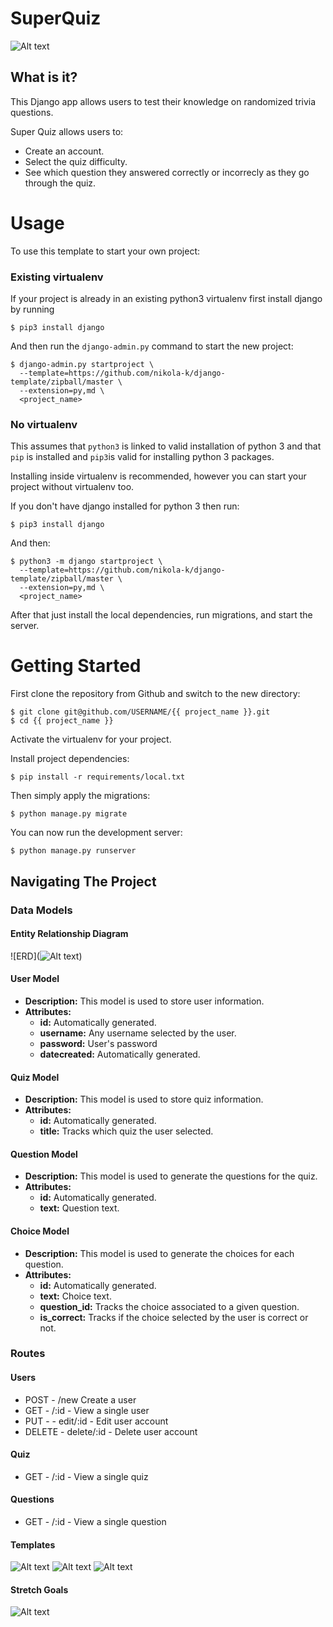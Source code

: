 # SuperQuiz
![Alt text](<Screenshot 2024-02-28 at 8.11.46 PM.png>)

## What is it?

This Django app allows users to test their knowledge on randomized trivia questions.

Super Quiz allows users to:
* Create an account.
* Select the quiz difficulty.
* See which question they answered correctly or incorrecly as they go through the quiz.

# Usage

To use this template to start your own project:

### Existing virtualenv

If your project is already in an existing python3 virtualenv first install django by running

    $ pip3 install django
    
And then run the `django-admin.py` command to start the new project:

    $ django-admin.py startproject \
      --template=https://github.com/nikola-k/django-template/zipball/master \
      --extension=py,md \
      <project_name>

### No virtualenv

This assumes that `python3` is linked to valid installation of python 3 and that `pip` is installed and `pip3`is valid
for installing python 3 packages.

Installing inside virtualenv is recommended, however you can start your project without virtualenv too.

If you don't have django installed for python 3 then run:

    $ pip3 install django
    
And then:

    $ python3 -m django startproject \
      --template=https://github.com/nikola-k/django-template/zipball/master \
      --extension=py,md \
      <project_name>
      
      
After that just install the local dependencies, run migrations, and start the server.


# Getting Started

First clone the repository from Github and switch to the new directory:

    $ git clone git@github.com/USERNAME/{{ project_name }}.git
    $ cd {{ project_name }}
    
Activate the virtualenv for your project.
    
Install project dependencies:

    $ pip install -r requirements/local.txt
    
    
Then simply apply the migrations:

    $ python manage.py migrate
    

You can now run the development server:

    $ python manage.py runserver

## Navigating The Project
### Data Models
#### Entity Relationship Diagram
![ERD](![Alt text](<Screenshot 2024-02-28 at 7.21.02 PM.png>))

#### User Model
- **Description:** This model is used to store user information.
- **Attributes:**
  - **id:** Automatically generated.
  - **username:** Any username selected by the user.
  - **password:** User's password
  - **datecreated:** Automatically generated.
  

#### Quiz Model
- **Description:** This model is used to store quiz information.
- **Attributes:**
  - **id:** Automatically generated.
  - **title:** Tracks which quiz the user selected.


#### Question Model
- **Description:** This model is used to generate the questions for the quiz.
- **Attributes:**
  - **id:** Automatically generated.
  - **text:** Question text.
  

#### Choice Model
- **Description:** This model is used to generate the choices for each question.
- **Attributes:**
  - **id:** Automatically generated.
  - **text:** Choice text.
  - **question_id:** Tracks the choice associated to a given question.
  - **is_correct:** Tracks if the choice selected by the user is correct or not.


### Routes
#### Users
- POST - /new Create a user
- GET - /:id - View a single user
- PUT - - edit/:id - Edit user account
- DELETE - delete/:id - Delete user account

#### Quiz
- GET - /:id - View a single quiz

#### Questions
- GET - /:id - View a single question


#### Templates
![Alt text](<Screenshot 2024-02-28 at 8.11.46 PM.png>)
![Alt text](<Screenshot 2024-02-28 at 8.00.40 PM.png>)
![Alt text](<Screenshot 2024-02-28 at 8.16.32 PM.png>)

#### Stretch Goals
![Alt text](<Screenshot 2024-02-28 at 7.47.10 PM.png>)